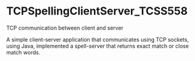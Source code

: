 # TCPSpellingClientServer_TCSS558
TCP communication between client and server

A simple client-server application that communicates using TCP sockets, using Java, implemented a spell-server that returns exact match or close match words. 


